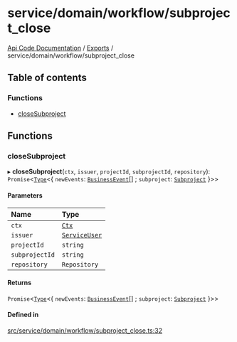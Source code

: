# service/domain/workflow/subproject\_close
 
[Api Code Documentation](../README.md) / [Exports](../modules.md) / service/domain/workflow/subproject\_close

## Table of contents

### Functions

- [closeSubproject](service_domain_workflow_subproject_close.md#closesubproject)

## Functions

### closeSubproject

▸ **closeSubproject**(`ctx`, `issuer`, `projectId`, `subprojectId`, `repository`): `Promise`<[`Type`](result.md#type)<{ `newEvents`: [`BusinessEvent`](service_domain_business_event.md#businessevent)[] ; `subproject`: [`Subproject`](../interfaces/service_domain_workflow_subproject.Subproject.md)  }\>\>

#### Parameters

| Name | Type |
| :------ | :------ |
| `ctx` | [`Ctx`](../interfaces/lib_ctx.Ctx.md) |
| `issuer` | [`ServiceUser`](../interfaces/service_domain_organization_service_user.ServiceUser.md) |
| `projectId` | `string` |
| `subprojectId` | `string` |
| `repository` | `Repository` |

#### Returns

`Promise`<[`Type`](result.md#type)<{ `newEvents`: [`BusinessEvent`](service_domain_business_event.md#businessevent)[] ; `subproject`: [`Subproject`](../interfaces/service_domain_workflow_subproject.Subproject.md)  }\>\>

#### Defined in

[src/service/domain/workflow/subproject_close.ts:32](https://github.com/openkfw/TruBudget/blob/0804644/api/src/service/domain/workflow/subproject_close.ts#L32)
